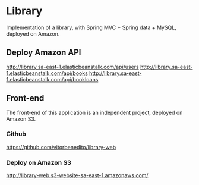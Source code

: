 # Library

Implementation of a library, with Spring MVC + Spring data + MySQL, deployed on Amazon.

## Deploy Amazon API

http://library.sa-east-1.elasticbeanstalk.com/api/users
http://library.sa-east-1.elasticbeanstalk.com/api/books
http://library.sa-east-1.elasticbeanstalk.com/api/bookloans

## Front-end

The front-end of this application is an independent project, deployed on Amazon S3.

### Github

https://github.com/vitorbenedito/library-web

### Deploy on Amazon S3

http://library-web.s3-website-sa-east-1.amazonaws.com/


